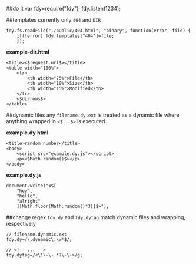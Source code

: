 ##do it
    var fdy=require("fdy");
    fdy.listen(1234);

##templates
currently only `404` and `DIR`

    fdy.fs.readFile("./public/404.html", "binary", function(error, file) {
        if(!error) fdy.templates["404"]=file;
        });

**example-dir.html**

    <title><$request.url$></title>
    <table width="100%">
        <tr>
            <th width="75%">File</th>
            <th width="10%">Size</th> 
            <th width="15%">Modified</th>
        </tr>
        <$dirrows$>
    </table>

##dynamic files
any `filename.dy.ext` is treated as a dynamic file where anything wrapped in `<$...$>` is executed

**example.dy.html**

    <title>random number</title>
    <body>
        <script src="example.dy.js"></script>
        <p><$Math.random()$></p>
    </body>

**example.dy.js**

    document.write("<$[
        "hey",
        "hello",
        "alright"
        ][Math.floor(Math.random()*3)]$>");

##change regex
`fdy.dy` and `fdy.dytag` match dynamic files and wrapping, respectively

    // filename.dynamic.ext
    fdy.dy=/\.dynamic\.\w*$/;

    // <!-- ... -->
    fdy.dytag=/<\!\-\-.*?\-\->/g;
